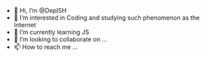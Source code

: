 - 👋 Hi, I’m @DeplSH
- 👀 I’m interested in Coding and studying such phenomenon as the Internet
- 🌱 I’m currently learning JS
- 💞️ I’m looking to collaborate on ...
- 📫 How to reach me ...

<!---
DeplSH/DeplSH is a ✨ special ✨ repository because its `README.md` (this file) appears on your GitHub profile.
You can click the Preview link to take a look at your changes.
--->
